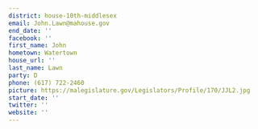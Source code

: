 ```yaml
---
district: house-10th-middlesex
email: John.Lawn@mahouse.gov
end_date: ''
facebook: ''
first_name: John
hometown: Watertown
house_url: ''
last_name: Lawn
party: D
phone: (617) 722-2460
picture: https://malegislature.gov/Legislators/Profile/170/JJL2.jpg
start_date: ''
twitter: ''
website: ''
---
```

